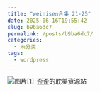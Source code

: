```yaml
---
title: "weinisen合集 21-25"
date: 2025-06-16T19:55:42
slug: b9ba6dc7
permalink: /posts/b9ba6dc7/
categories:
  - 未分类
tags:
  - wordpress
---
```


![图片[1]-歪歪的耽美资源站](/images/wp/b9ba6dc7-1c72bbba.jpg)
